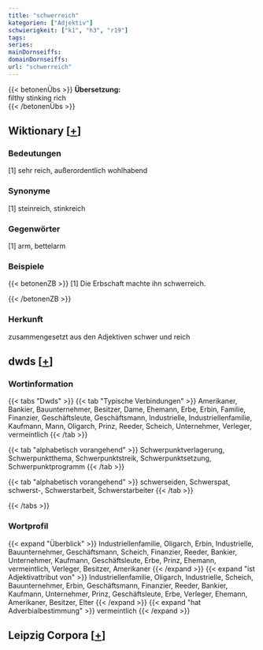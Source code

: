 ```yaml
---
title: "schwerreich"
kategorien: ["Adjektiv"]
schwierigkeit: ["k1", "h3", "r19"]
tags:
series:
mainDornseiffs:
domainDornseiffs:
url: "schwerreich"
---
```


{{< betonenÜbs >}}
**Übersetzung:**  
filthy stinking rich  
{{< /betonenÜbs >}}

## Wiktionary [[+](https://de.wiktionary.org/wiki/schwerreich)]

### Bedeutungen
[1] sehr reich, außerordentlich wohlhabend  

### Synonyme
[1] steinreich, stinkreich  

### Gegenwörter
[1] arm, bettelarm  

### Beispiele
{{< betonenZB >}}
[1] Die Erbschaft machte ihn schwerreich.  

{{< /betonenZB >}}
### Herkunft
zusammengesetzt aus den Adjektiven schwer und reich  



## dwds [[+](https://www.dwds.de/wb/schwerreich)]

### Wortinformation
{{< tabs "Dwds" >}}
{{< tab "Typische Verbindungen" >}}
Amerikaner, Bankier, Bauunternehmer, Besitzer, Dame, Ehemann, Erbe, Erbin, Familie, Finanzier, Geschäftsleute, Geschäftsmann, Industrielle, Industriellenfamilie, Kaufmann, Mann, Oligarch, Prinz, Reeder, Scheich, Unternehmer, Verleger, vermeintlich
{{< /tab >}}

{{< tab "alphabetisch vorangehend" >}}
Schwerpunktverlagerung, Schwerpunktthema, Schwerpunktstreik, Schwerpunktsetzung, Schwerpunktprogramm
{{< /tab >}}

{{< tab "alphabetisch vorangehend" >}}
schwerseiden, Schwerspat, schwerst-, Schwerstarbeit, Schwerstarbeiter
{{< /tab >}}

{{< /tabs >}}

### Wortprofil
{{< expand "Überblick" >}} Industriellenfamilie, Oligarch, Erbin, Industrielle, Bauunternehmer, Geschäftsmann, Scheich, Finanzier, Reeder, Bankier, Unternehmer, Kaufmann, Geschäftsleute, Erbe, Prinz, Ehemann, vermeintlich, Verleger, Besitzer, Amerikaner {{< /expand >}}
{{< expand "ist Adjektivattribut von" >}} Industriellenfamilie, Oligarch, Industrielle, Scheich, Bauunternehmer, Erbin, Geschäftsmann, Finanzier, Reeder, Bankier, Kaufmann, Unternehmer, Prinz, Geschäftsleute, Erbe, Verleger, Ehemann, Amerikaner, Besitzer, Elter {{< /expand >}}
{{< expand "hat Adverbialbestimmung" >}} vermeintlich {{< /expand >}}

## Leipzig Corpora [[+](https://corpora.uni-leipzig.de/en/res?word=schwerreich&corpusId=deu_newscrawl-public_2018)]

